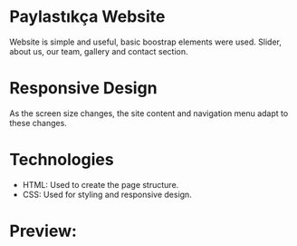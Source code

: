 # Paylastıkça Website
Website is simple and useful, basic boostrap elements were used. Slider, about us, our team, gallery and contact section.

# Responsive Design
As the screen size changes, the site content and navigation menu adapt to these changes.

# Technologies
<ul>
	<li>HTML: Used to create the page structure.</li>
	<li>CSS: Used for styling and responsive design.</li>
</ul>

# Preview:


